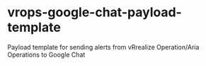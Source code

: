 # vrops-google-chat-payload-template
Payload template for sending alerts from vRrealize Operation/Aria Operations to Google Chat
